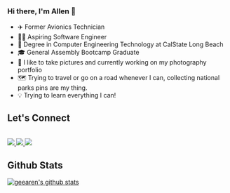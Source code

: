 ### Hi there, I'm Allen 👋

- ✈️ Former Avionics Technician
- 👨‍💻 Aspiring Software Engineer
- 📜 Degree in Computer Engineering Technology at CalState Long Beach
- 🎓 General Assembly Bootcamp Graduate
- 📸 I like to take pictures and currently working on my photography portfolio
- 🗺️ Trying to travel or go on a road whenever I can, collecting national parks pins are my thing.
- 💡 Trying to learn everything I can!

## Let's Connect
<br>
<a href="https://www.linkedin.com/in/allen-gee/"><img src="https://img.shields.io/badge/LinkedIn-0077B5?style=for-the-badge&logo=linkedin&logoColor=white"/> </a>
<a href="mailto:allengonzales018@gmail.com"><img src="https://img.shields.io/badge/Gmail-D14836?style=for-the-badge&logo=gmail&logoColor=white"/> </a>
<a href="https://www.instagram.com/geearen.film/"><img src="https://img.shields.io/badge/Instagram-E4405F?style=for-the-badge&logo=instagram&logoColor=white"/> </a>
<br>

## Github Stats
[![geearen's github stats](https://github-readme-stats.vercel.app/api?username=geearen&show_icons=true&theme=dracula)](https://github.com/geearen/github-readme-stats)


<!--

**geearen/geearen** is a ✨ _special_ ✨ repository because its `README.md` (this file) appears on your GitHub profile.

Here are some ideas to get you started:

- 🔭 I’m currently working on ...
- 🌱 I’m currently learning ...
- 👯 I’m looking to collaborate on ...
- 🤔 I’m looking for help with ...
- 💬 Ask me about ...
- 📫 How to reach me: ...
- 😄 Pronouns: ...
- ⚡ Fun fact: ...
-->
